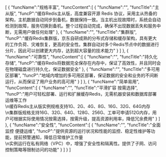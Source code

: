 [
	{
		"funcName":"规格丰富",
		"funcContent":[
			{
				"funcName":"",
				"funcTitle":"主从版",
				"funcP":"缓存Redis主从版，高度兼容开源 Redis 协议，采用主从热备的架构，主机数据自动同步到备机，数据保持一致。当主机出现故障时，系统会自动检测到故障，服务切换到备机。整个过程自动完成，确保不出现数据丢失和服务中断，无需用户做任何处理"
			},
			{
				"funcName":"",
				"funcTitle":"集群版",
				"funcP":"缓存Redis集群版，京东自研成熟的分布式存储和缓存架构，具有更大的工作负荷、灾难恢复，更高的安全性。集群自动对多个Redis节点中的数据进行分片，因此可以创建更大内存，达到超大容量的技术能力"
			}
		]
	},
	{
		"funcName":"可靠性",
		"funcContent":[
			{
				"funcName":"",
				"funcTitle":"持久化存储",
				"funcP":"缓存Redis将数据完全保存在内存中，保证了高效性，并且同时会在物理磁盘进行持久化，保证数据安全"
			},
			{
				"funcName":"",
				"funcTitle":"多可用区部署",
				"funcP":"地域内增加的多可用区部署，保证数据的安全和业务的不间断运行，从而保证了用户业务的高可用"
			}
		]
	},
	{
		"funcName":"简单易用",
		"funcContent":[
			{
				"funcName":"",
				"funcTitle":"平滑扩容 按需选择",
				"funcP":"用户可轻松部署、运行和扩展缓存Redis，无需机器安装和数据库部署运维等工作<br/>\n缓存Redis主从版实例规格支持1G、2G、4G、8G、16G、32G、64G内存<br/>\n集群版规格支持16G、32G、64G、128G、256G、工单可申请512G内存，用户可根据实际使用情况按需选择，按需升级，提高资源利用率，降低冗余费用"
			}
		]
	},
	{
		"funcName":"安全性",
		"funcContent":[
			{
				"funcName":"",
				"funcTitle":"全面监控 便捷运维",
				"funcP":"提供资源的运行状况和性能的监控、稳定性维护等功能，提前预警通知，降低日常维护工作量<br/>\n实例运行在私有网络（VPC）中，增强了安全性和隔离性。提供了子网、访问控制策略等限制访问的功能"
			}
		]
	}
]